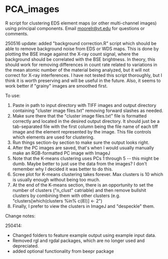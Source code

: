 # PCA_images
R script for clustering EDS element maps (or other multi-channel images) using principal components.  Email moorelr@vt.edu for questions or comments.

250516 update: added "background correction.R" script which should be able to remove background noise from EDS or WDS maps.  This is done by plotting the BSE image against the X-ray count signal, where the background should be correlated with the BSE brightness.  In theory, this should work for removing differences in count rate related to variations in the mean atomic number of the material being analyzed, but it will not correct for X-ray interferences.  I have not tested this script thoroughly, but I think it is worth preserving and will be useful in the future.  Also, it seems to work better if "grainy" images are smoothed first.

To use:
1) Paste in path to input directory with TIFF images and output directory containing "cluster image files.txt" removing forward slashes as needed.
2) Make sure there that the "cluster image files.txt" file is formatted correctly and located in the desired output directory.  It should just be a tab-separated file with the first column being the file name of each tiff image and the element represented by the image.  This file controls which elements are used for clustering.
3) Run things section-by section to make sure the output looks right.
4) After the PC images are saved, that's when I would usually manually make an RGB-formatted PC image with ImageJ
5) Note that the K-means clustering uses PCs 1 through 5 -- this might be dumb.  Maybe better to just use the data from the images?  I don't remember why I decided it was better to do this.
6) Scree plot for K-means clustering takes forever.  Max clusters is 10 which is usually enough without being too much.
7) At the end of the K-means section, there is an opportunity to set the number of clusters ("n_clust" catriable) and then remove bullshit clusters by combining them with other clusters (e.g. "clusters[which(clusters %in% c(8))] <- 2")
8) Finally, I prefer to view the clusters in ImageJ and "despeckle" them.

Change notes:

250414:
- Changed folders to feature example output using example input data.
- Removed rgl and rgdal packages, which are no longer used and depreciated.
- added optional functionality from beepr package
